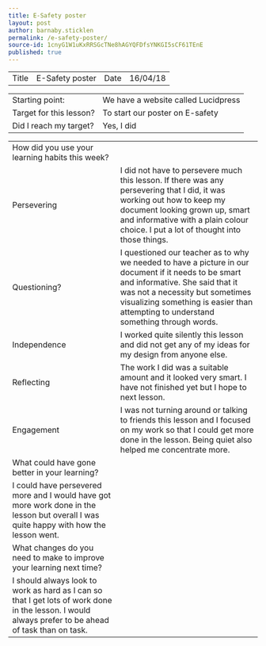 ```yaml
---
title: E-Safety poster
layout: post
author: barnaby.sticklen
permalink: /e-safety-poster/
source-id: 1cnyG1W1uKxRRSGcTNe8hAGYQFDfsYNKGI5sCF61TEnE
published: true
---
```

<table>
  <tr>
    <td>Title</td>
    <td>E-Safety poster</td>
    <td>Date</td>
    <td>16/04/18</td>
  </tr>
</table>


<table>
  <tr>
    <td>Starting point:</td>
    <td>We have a website called Lucidpress</td>
  </tr>
  <tr>
    <td>Target for this lesson?</td>
    <td>To start our poster on E-safety</td>
  </tr>
  <tr>
    <td>Did I reach my target? </td>
    <td>Yes, I did</td>
  </tr>
</table>


<table>
  <tr>
    <td>How did you use your learning habits this week?</td>
    <td></td>
  </tr>
  <tr>
    <td>Persevering</td>
    <td>I did not have to persevere much this lesson. If there was any persevering that I did, it was working out how to keep my document looking grown up, smart and informative with a plain colour choice. I put a lot of thought into those things.</td>
  </tr>
  <tr>
    <td>Questioning?</td>
    <td>I questioned our teacher as to why we needed to have a picture in our document if it needs to be smart and informative. She said that it was not a necessity but sometimes visualizing something is easier than attempting to understand something through words.</td>
  </tr>
  <tr>
    <td>Independence</td>
    <td>I worked quite silently this lesson and did not get any of my ideas for my design from anyone else.</td>
  </tr>
  <tr>
    <td>Reflecting</td>
    <td>The work I did was a suitable amount and it looked very smart. I have not finished yet but I hope to next lesson.</td>
  </tr>
  <tr>
    <td>Engagement</td>
    <td>I was not turning around or talking to friends this lesson and I focused on my work so that I could get more done in the lesson. Being quiet also helped me concentrate more.</td>
  </tr>
  <tr>
    <td>What could have gone better in your learning?</td>
    <td></td>
  </tr>
  <tr>
    <td>I could have persevered more and I would have got more work done in the lesson but overall I was quite happy with how the lesson went.</td>
    <td></td>
  </tr>
  <tr>
    <td>What changes do you need to make to improve your learning next time?</td>
    <td></td>
  </tr>
  <tr>
    <td>I should always look to work as hard as I can so that I get lots of work done in the lesson. I would always prefer to be ahead of task than on task.</td>
    <td></td>
  </tr>
</table>



